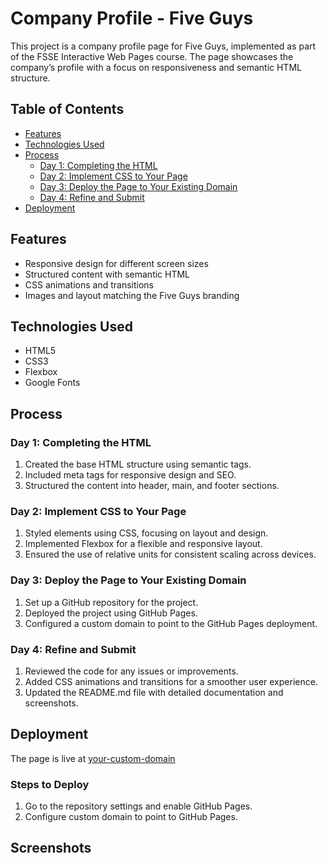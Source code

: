 # Company Profile - Five Guys

This project is a company profile page for Five Guys, implemented as part of the FSSE Interactive Web Pages course. The page showcases the company’s profile with a focus on responsiveness and semantic HTML structure.

## Table of Contents

- [Features](#features)
- [Technologies Used](#technologies-used)
- [Process](#process)
  - [Day 1: Completing the HTML](#day-1-completing-the-html)
  - [Day 2: Implement CSS to Your Page](#day-2-implement-css-to-your-page)
  - [Day 3: Deploy the Page to Your Existing Domain](#day-3-deploy-the-page-to-your-existing-domain)
  - [Day 4: Refine and Submit](#day-4-refine-and-submit)
- [Deployment](#deployment)

## Features

- Responsive design for different screen sizes
- Structured content with semantic HTML
- CSS animations and transitions
- Images and layout matching the Five Guys branding

## Technologies Used

- HTML5
- CSS3
- Flexbox
- Google Fonts

## Process

### Day 1: Completing the HTML

1. Created the base HTML structure using semantic tags.
2. Included meta tags for responsive design and SEO.
3. Structured the content into header, main, and footer sections.

### Day 2: Implement CSS to Your Page

1. Styled elements using CSS, focusing on layout and design.
2. Implemented Flexbox for a flexible and responsive layout.
3. Ensured the use of relative units for consistent scaling across devices.

### Day 3: Deploy the Page to Your Existing Domain

1. Set up a GitHub repository for the project.
2. Deployed the project using GitHub Pages.
3. Configured a custom domain to point to the GitHub Pages deployment.

### Day 4: Refine and Submit

1. Reviewed the code for any issues or improvements.
2. Added CSS animations and transitions for a smoother user experience.
3. Updated the README.md file with detailed documentation and screenshots.

## Deployment

The page is live at [your-custom-domain](http://your-custom-domain)

### Steps to Deploy

1. Go to the repository settings and enable GitHub Pages.
2. Configure custom domain to point to GitHub Pages.

## Screenshots
